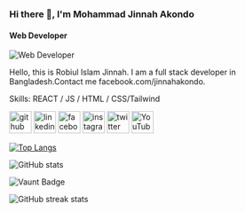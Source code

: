 ### Hi there 👋, I'm Mohammad Jinnah Akondo
#### Web Developer
![Web Developer](https://imagekit.io/tools/asset-public-link?detail=%7B%22name%22%3A%2220250315_114440.jpg%22%2C%22type%22%3A%22image%2Fjpeg%22%2C%22signedurl_expire%22%3A%222028-03-14T06%3A18%3A05.140Z%22%2C%22signedUrl%22%3A%22https%3A%2F%2Fmedia-hosting.imagekit.io%2F%2F105383261dab4133%2F20250315_114440.jpg%3FExpires%3D1836627485%26Key-Pair-Id%3DK2ZIVPTIP2VGHC%26Signature%3DebJTG5njHy9NG9FtKnO~BTGrLo3J~LWUgvM2ScEWaWb0wDHqTLiKqaNTJ5fHUNoGq5dYsUAKwiHDxEpBpSBmhkpe9K~vEf8qOHmZD3B5vMM0HVs645aNglQUfHSdAJTwdspwhYTUHSMvlfza6ja7PQhAGxmIYJQKTNaUYHEv0hSa4X~K51dUl-Htf3sz4kK6oCSg46tYKyxCCkN9YbKHoyc6CxPCd0IXQQaSoMpY6v96Nzcu0zTQNgMp7LKGuzuww4Vunq5vxsUiPpIYge4lFX8m3Zyvw1JBCjnfecWeQd8-sc4wYAmuuhttps://www.facebook.com/mdjinnahakondo/posts/https://www.facebook.com/mdjinnahakondo/posts/https://imagekit.io/tools/asset-public-link?detail=%7B%22name%22%3A%2220250315_114440.jpg%22%2C%22type%22%3A%22image%2Fjpeg%22%2C%22signedurl_expire%22%3A%222028-03-14T06%3A39%3A14.081Z%22%2C%22signedUrl%22%3A%22https%3A%2F%2Fmedia-hosting.imagekit.io%2F%2F368b5911b156426c%2F20250315_114440.jpg%3FExpires%3D1836628754%26Key-Pair-Id%3DK2ZIVPTIP2VGHC%26Signature%3DAsFyRSVwFdgu2cJR3SJlvBL4SO4v3C9J5rNC497xcIRQhtlUGa9WadmUXZuuTLk1nZAW8F3iPPg-iW71jzgy5pYXjNenyXW2pSYCczJIDwOYyl6v9A2WTuuqee00CaqDVz05ogXS67SNgM6a5IEVvFCYct~mTJsyZAV5iV-~xFj-ziVw5S-AdDnbGaAYTY8Bo8Fot2kiEUzN32deK9RSLf~elpya4FotpDYEld348GkYR38QDBKSWv~sH2FIUmyS1hKZqaOnSJ4Q8AP-xPN177cEYLu1tK6jRXTpy1S7jOyvnncUczEeKesuD-RbIT2HXZDTCplW2pUOUBBMoO1h9g__%22%7D~tCGnd7SqaSIsDhjwA__%22%7D)

Hello, this is Robiul Islam Jinnah. I am a full stack developer in Bangladesh.Contact me facebook.com/jinnahakondo.

Skills:  REACT / JS / HTML / CSS/Tailwind



[<img src='https://cdn.jsdelivr.net/npm/simple-icons@3.0.1/icons/github.svg' alt='github' height='40'>](https://github.com/jinnahakondo)  [<img src='https://cdn.jsdelivr.net/npm/simple-icons@3.0.1/icons/linkedin.svg' alt='linkedin' height='40'>](https://www.linkedin.com/in/jinnahakondo/)  [<img src='https://cdn.jsdelivr.net/npm/simple-icons@3.0.1/icons/facebook.svg' alt='facebook' height='40'>](https://www.facebook.com/mdjinnahakondo)  [<img src='https://cdn.jsdelivr.net/npm/simple-icons@3.0.1/icons/instagram.svg' alt='instagram' height='40'>](https://www.instagram.com/jinnahakondo/)  [<img src='https://cdn.jsdelivr.net/npm/simple-icons@3.0.1/icons/twitter.svg' alt='twitter' height='40'>](https://twitter.com/jinnahakond)  [<img src='https://cdn.jsdelivr.net/npm/simple-icons@3.0.1/icons/youtube.svg' alt='YouTube' height='40'>](https://www.youtube.com/channel/jinnahakondo)  

[![Top Langs](https://github-readme-stats.vercel.app/api/top-langs/?username=jinnahakondo)](https://github.com/anuraghazra/github-readme-stats)

![GitHub stats](https://github-readme-stats.vercel.app/api?username=jinnahakondo&show_icons=true&count_private=true)  

![Vaunt Badge](https://api.vaunt.dev/v1/github/entities/jinnahakondo/contributions?format=svg&private=true)  

![GitHub streak stats](https://streak-stats.demolab.com/?user=jinnahakondo)  

